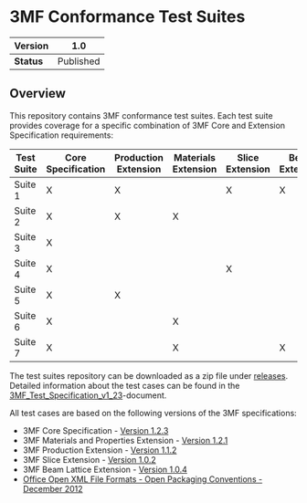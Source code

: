 # 3MF Conformance Test Suites
| **Version** | 1.0 |
| --- | --- |
| **Status** | Published |

## Overview

This repository contains 3MF conformance test suites. Each test suite provides coverage for a specific combination of 3MF Core and Extension Specification requirements:

| **Test Suite** | **Core Specification** | **Production Extension** | **Materials Extension** | **Slice Extension** |**Beam Extension** |
| --- | --- | --- | --- | --- | --- |
| Suite 1 | X | X |   | X | X |
| Suite 2 | X | X | X |   |   |
| Suite 3 | X |   |   |   |   |
| Suite 4 | X |   |   | X |   |
| Suite 5 | X | X |   |   |   |
| Suite 6 | X |   | X |   |   |
| Suite 7 | X |   | X |   | X |

The test suites repository can be downloaded as a zip file under [releases](../../releases).
Detailed information about the test cases can be found in the [3MF_Test_Specification_v1_23](test_specification/3MF_Test_Specification_v1_23.pdf)-document.

All test cases are based on the following versions of the 3MF specifications:
* 3MF Core Specification - [Version 1.2.3](https://github.com/3MFConsortium/spec_core/blob/1.2.3/3MF%20Core%20Specification.md)
* 3MF Materials and Properties Extension - [Version 1.2.1](https://github.com/3MFConsortium/spec_materials/blob/1.2.1/3MF%20Materials%20Extension.md)
* 3MF Production Extension - [Version 1.1.2](https://github.com/3MFConsortium/spec_production/blob/1.1.2/3MF%20Production%20Extension.md)
* 3MF Slice Extension - [Version 1.0.2](https://github.com/3MFConsortium/spec_slice/blob/1.0.2/3MF%20Slice%20Extension.md) 
* 3MF Beam Lattice Extension - [Version 1.0.4](https://github.com/3MFConsortium/spec_beamlattice/blob/1.0.4/3MF%20Beam%20Lattice%20Extension.md) 
* [Office Open XML File Formats - Open Packaging Conventions - December 2012](https://www.ecma-international.org/news/TC45_current_work/Office%20Open%20XML%20Part%202%20-%20Open%20Packaging%20Conventions.pdf)



